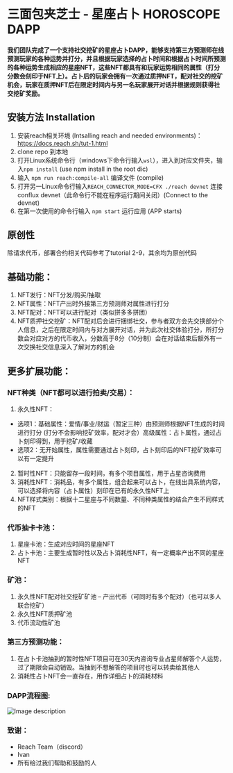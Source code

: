 # 三面包夹芝士 - 星座占卜 HOROSCOPE DAPP

#### 我们团队完成了一个支持社交挖矿的星座占卜DAPP，能够支持第三方预测师在线预测玩家的各种运势并打分，并且根据玩家选择的占卜时间和根据占卜时间所预测的各种运势生成相应的星座NFT，这些NFT都具有和玩家运势相同的属性（打分分数会刻印于NFT上）。占卜后的玩家会拥有一次通过质押NFT，配对社交的挖矿机会，玩家在质押NFT后在限定时间内与另一名玩家展开对话并根据规则获得社交挖矿奖励。

## 安装方法 Installation 
1. 安装reach相关环境 (Intsalling reach and needed environments)：https://docs.reach.sh/tut-1.html
2. clone repo 到本地
3. 打开Linux系统命令行（windows下命令行输入`wsl`），进入到对应文件夹，输入`npm install` (use npm install in the root dic)
4. 输入 `npm run reach:compile-all` 编译文件 (compile)
5. 打开另一Linux命令行输入`REACH_CONNECTOR_MODE=CFX ./reach devnet` 连接conflux devnet（此命令行不能在程序运行期间关闭）(Connect to the devnet)
5. 在第一次使用的命令行输入 `npm start` 运行应用 (APP starts)

## 原创性

除请求代币，部署合约相关代码参考了tutorial 2-9，其余均为原创代码


## 基础功能：
1.	NFT发行：NFT分发/购买/抽取
2.	NFT属性：NFT产出时外接第三方预测师对属性进行打分
3.	NFT配对：NFT可以进行配对（类似拼多多拼团）
4.	NFT质押社交挖矿：NFT配对后会进行捆绑社交，参与者双方会先交换部分个人信息，之后在限定时间内与对方展开对话，并为此次社交体验打分，所打分数会对应对方的代币收入，分数高于8分（10分制）会在对话结束后额外有一次交换社交信息深入了解对方的机会

## 更多扩展功能：
### NFT种类（NFT都可以进行拍卖/交易）：

1. 永久性NFT：

- 选项1：基础属性：爱情/事业/财运（暂定三种）由预测师根据NFT生成的时间进行打分 (打分不会影响挖矿效率，配对才会）高级属性：占卜属性，通过占卜刻印得到，用于挖矿/收藏
- 选项2：无开始属性，属性需要通过占卜刻印，占卜刻印后的NFT挖矿效率可以有一定提升

2. 暂时性NFT：只能留存一段时间，有多个项目属性，用于占星咨询费用
3. 消耗性NFT：消耗品，有多个属性，组合起来可以占卜，在线出具系统内容，可以选择将内容（占卜属性）刻印在已有的永久性NFT上
4. NFT样式类别：根据十二星座与不同数量、不同种类属性的结合产生不同样式的NFT


### 代币抽卡卡池：

1. 星座卡池：生成对应时间的星座NFT
2. 占卜卡池：主要生成暂时性以及占卜消耗性NFT，有一定概率产出不同的星座NFT 

### 矿池：

1. 永久性NFT配对社交挖矿矿池 – 产出代币（可同时有多个配对）（也可以多人联合挖矿）
2. 永久性NFT质押矿池
3. 代币流动性矿池


### 第三方预测功能：
1. 在占卜卡池抽到的暂时性NFT项目可在30天内咨询专业占星师解答个人运势，过了期限会自动销毁。当抽到不想解答的项目时也可以转卖给其他人
2. 消耗性占卜NFT会一直存在，用作详细占卜的消耗材料

### DAPP流程图:
![Image description](https://images.gitee.com/uploads/images/2021/0816/001223_d6911955_9395587.png "QQ图片20210806025718.png")

### 致谢：

- Reach Team（discord）
- Ivan
- 所有给过我们帮助和鼓励的人
